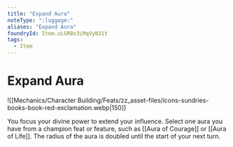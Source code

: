 ```yaml
---
title: "Expand Aura"
noteType: ":luggage:"
aliases: "Expand Aura"
foundryId: Item.uLGRBx3LMqVyN31t
tags:
  - Item
---
```


# Expand Aura
![[Mechanics/Character Building/Feats/zz_asset-files/icons-sundries-books-book-red-exclamation.webp|150]]

You focus your divine power to extend your influence. Select one aura you have from a champion feat or feature, such as [[Aura of Courage]] or [[Aura of Life]]. The radius of the aura is doubled until the start of your next turn.

